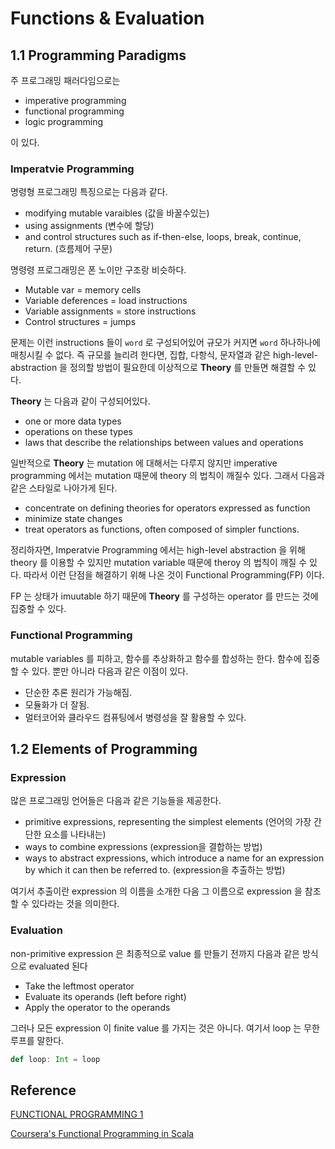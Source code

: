 # Functions & Evaluation

## 1.1 Programming Paradigms

주 프로그래밍 패러다임으로는 

- imperative programming
- functional programming
- logic programming 

이 있다.

### Imperatvie Programming

명령형 프로그래밍 특징으로는 다음과 같다. 

- modifying mutable varaibles (값을 바꿀수있는)
- using assignments (변수에 할당)
- and control structures such as if-then-else, loops, break, continue, return. (흐름제어 구문)

명령령 프로그래밍은 폰 노이만 구조랑 비슷하다.

- Mutable var = memory cells
- Variable deferences = load instructions 
- Variable assignments = store instructions
- Control structures = jumps

문제는 이런 instructions 들이 `word` 로 구성되어있어 규모가 커지면 `word` 하나하나에 매칭시킬 수 없다. 즉 규모를 늘리려 한다면, 집합, 다항식, 문자열과 같은 high-level-abstraction 을 정의할 방법이 필요한데 이상적으로 **Theory** 를 만들면 해결할 수 있다.

**Theory** 는 다음과 같이 구성되어있다.
- one or more data types
- operations on these types
- laws that describe the relationships between values and operations

일반적으로 **Theory** 는 mutation 에 대해서는 다루지 않지만 imperative programming 에서는 mutation 때문에 theory 의 법칙이 깨질수 있다. 그래서 다음과 같은 스타일로 나아가게 된다.

- concentrate on defining theories for operators expressed as function
- minimize state changes
- treat operators as functions, often composed of simpler functions.

정리하자면, Imperatvie Programming 에서는 high-level abstraction 을 위해 theory 를 이용할 수 있지만 mutation variable 때문에 theroy 의 법칙이 깨질 수 있다. 따라서 이런 단점을 해결하기 위해 나온 것이 Functional Programming(FP) 이다.

FP 는 상태가 imuutable 하기 때문에 **Theory** 를 구성하는 operator 를 만드는 것에 집중할 수 있다. 

### Functional Programming
mutable variables 를 피하고, 함수를 추상화하고 함수를 합성하는 한다. 함수에 집중 할 수 있다. 뿐만 아니라 다음과 같은 이점이 있다.

- 단순한 추론 원리가 가능해짐.
- 모듈화가 더 잘됨.
- 멀터코어와 클라우드 컴퓨팅에서 병령성을 잘 활용할 수 있다.

## 1.2 Elements of Programming

### Expression

많은 프로그래밍 언어들은 다음과 같은 기능들을 제공한다.
- primitive expressions, representing the simplest elements (언어의 가장 간단한 요소를 나타내는)
- ways to combine expressions (expression을 결합하는 방법)
- ways to abstract expressions, which introduce a name for an expression by which it can then be referred to. (expression을 추출하는 방법)

여기서 추출이란 expression 의 이름을 소개한 다음 그 이름으로 expression 을 참조할 수 있다라는 것을 의미한다.

### Evaluation

non-primitive expression 은 최종적으로 value 를 만들기 전까지 다음과 같은 방식으로 evaluated 된다

- Take the leftmost operator
- Evaluate its operands (left before right)
- Apply the operator to the operands

그러나 모든 expression 이 finite value 를 가지는 것은 아니다. 여기서 loop 는 무한루프를 말한다.

~~~ scala
def loop: Int = loop
~~~

## Reference

[FUNCTIONAL PROGRAMMING 1](http://1ambda.github.io/scala/functional-programming-1/)

[Coursera's Functional Programming in Scala](https://www.coursera.org)